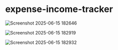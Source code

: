 # expense-income-tracker
![Screenshot 2025-06-15 182646](https://github.com/user-attachments/assets/f2a1785f-4c5e-4095-aaf2-3f78a84658e4)


![Screenshot 2025-06-15 182919](https://github.com/user-attachments/assets/a9275ef5-90c6-4dfb-9e2f-d39485274a58)


![Screenshot 2025-06-15 182932](https://github.com/user-attachments/assets/1f4656ae-d081-437f-9f67-b7368b5015a4)

